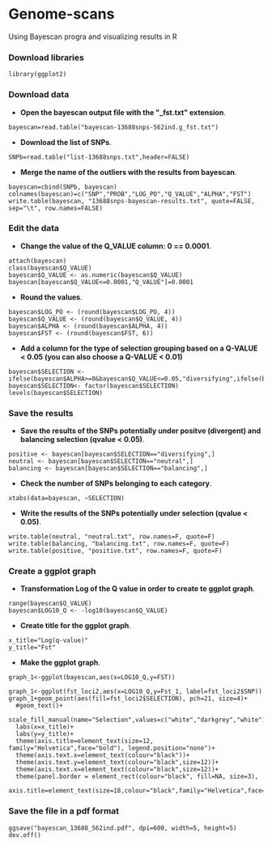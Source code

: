 # Genome-scans
Using Bayescan progra and visualizing results in R

### Download libraries
```{r}
library(ggplot2) 
```

### Download data

* **Open the bayescan output file with the "_fst.txt" extension**. 
```{r}
bayescan=read.table("bayescan-13688snps-562ind.g_fst.txt") 
```

* **Download the list of SNPs**.
```{r}
SNPb=read.table("list-13688snps.txt",header=FALSE) 
```

* **Merge the name of the outliers with the results from bayescan**. 
```{r}
bayescan=cbind(SNPb, bayescan) 
colnames(bayescan)=c("SNP","PROB","LOG_PO","Q_VALUE","ALPHA","FST") 
write.table(bayescan, "13688snps-bayescan-results.txt", quote=FALSE, sep="\t", row.names=FALSE) 
```

### Edit the data

* **Change the value of the Q_VALUE column: 0 == 0.0001**.  
```{r}
attach(bayescan)
class(bayescan$Q_VALUE)  
bayescan$Q_VALUE <- as.numeric(bayescan$Q_VALUE) 
bayescan[bayescan$Q_VALUE<=0.0001,"Q_VALUE"]=0.0001 
```

* **Round the values**.  
```{r}
bayescan$LOG_PO <- (round(bayescan$LOG_PO, 4)) 
bayescan$Q_VALUE <- (round(bayescan$Q_VALUE, 4)) 
bayescan$ALPHA <- (round(bayescan$ALPHA, 4)) 
bayescan$FST <- (round(bayescan$FST, 6))
```

* **Add a column for the type of selection grouping based on a Q-VALUE < 0.05 (you can also choose a Q-VALUE < 0.01)**  
```{r}
bayescan$SELECTION <- ifelse(bayescan$ALPHA>=0&bayescan$Q_VALUE<=0.05,"diversifying",ifelse(bayescan$ALPHA>=0&bayescan$Q_VALUE>0.05,"neutral","balancing")) 
bayescan$SELECTION<- factor(bayescan$SELECTION)
levels(bayescan$SELECTION) 
```

### Save the results

* **Save the results of the SNPs potentially under positve (divergent) and balancing selection (qvalue < 0.05)**. 
```{r}
positive <- bayescan[bayescan$SELECTION=="diversifying",] 
neutral <- bayescan[bayescan$SELECTION=="neutral",] 
balancing <- bayescan[bayescan$SELECTION=="balancing",]  
```

* **Check the number of SNPs belonging to each category**. 
```{r}
xtabs(data=bayescan, ~SELECTION) 
```

* **Write the results of the SNPs potentially under selection (qvalue < 0.05)**. 
```{r}
write.table(neutral, "neutral.txt", row.names=F, quote=F)  
write.table(balancing, "balancing.txt", row.names=F, quote=F) 
write.table(positive, "positive.txt", row.names=F, quote=F) 
```

### Create a ggplot graph

* **Transformation Log of the Q value in order to create te ggplot graph**. 
```{r}
range(bayescan$Q_VALUE) 
bayescan$LOG10_Q <- -log10(bayescan$Q_VALUE) 
```

* **Create title for the ggplot graph**. 
```{r}
x_title="Log(q-value)" 
y_title="Fst" 
```

* **Make the ggplot graph**. 
```{r}
graph_1<-ggplot(bayescan,aes(x=LOG10_Q,y=FST)) 

graph_1<-ggplot(fst_loci2,aes(x=LOG10_Q,y=Fst_1, label=fst_loci2$SNP)) 
graph_1+geom_point(aes(fill=fst_loci2$SELECTION), pch=21, size=4)+ 
  #geom_text()+ 
  scale_fill_manual(name="Selection",values=c("white","darkgrey","white"))+ 
  labs(x=x_title)+ 
  labs(y=y_title)+ 
  theme(axis.title=element_text(size=12, family="Helvetica",face="bold"), legend.position="none")+ 
  theme(axis.text.x=element_text(colour="black"))+ 
  theme(axis.text.y=element_text(colour="black",size=12))+ 
  theme(axis.text.x=element_text(colour="black",size=12))+ 
  theme(panel.border = element_rect(colour="black", fill=NA, size=3),  
        axis.title=element_text(size=18,colour="black",family="Helvetica",face="bold")) 
```
   
### Save the file in a pdf format
```{r}
ggsave("bayescan_13688_562ind.pdf", dpi=600, width=5, height=5) 
dev.off()
```

